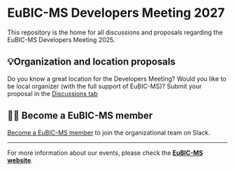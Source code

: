 # EuBIC-MS Developers Meeting 2027

This repository is the home for all discussions and proposals regarding the EuBIC-MS Developers Meeting 2025.

## 💡Organization and location proposals

Do you know a great location for the Developers Meeting? Would you like to be local organizer (with the full support of EuBIC-MS)? Submit your proposal in the [Discussions tab](https://github.com/EuBIC/EuBIC2027/discussions/new?category=organization-and-location-proposals)


## 🧑‍💻 Become a EuBIC-MS member

[Become a EuBIC-MS member](https://eubic-ms.org/become-a-member/) to join the organizational team on Slack.

---

For more information about our events, please check the **[EuBIC-MS website](https://eubic-ms.org/)**.

